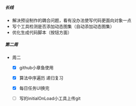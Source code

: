 ##### 长线

- 解决预设制作的耦合问题，看有没办法使写代码更面向对象一点
- 写个工具检测是否添加动态图集（自动添加动态图集）
- 优化生成代码脚本（按钮方面）

##### 第二周

- 周二
  - [x] github小章鱼使用
  - [x] 算法中序遍历 递归复习
  - [x] 每日任务UI换完
  - [ ] 写的initialOnLoad小工具上传git
  
    

